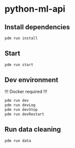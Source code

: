 # python-ml-api

## Install dependencies
```bash
pdm run install
```

## Start
```bash
pdm run start
```


## Dev environment
!!! Docker required !!!
```bash
pdm run dev
pdm run devLog
pdm run devStop
pdm run devRestart
```

## Run data cleaning
```bash
pdm run data
```